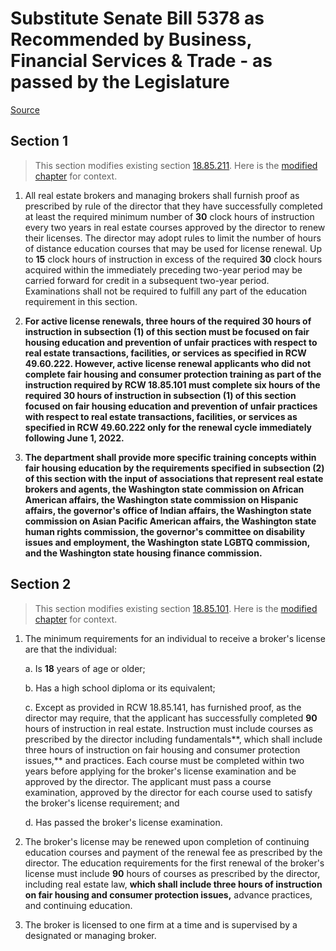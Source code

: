 # Substitute Senate Bill 5378 as Recommended by Business, Financial Services & Trade - as passed by the Legislature

[Source](http://lawfilesext.leg.wa.gov/biennium/2021-22/Pdf/Bills/Senate%20Passed%20Legislature/5378-S.PL.pdf)
## Section 1
> This section modifies existing section [18.85.211](/rcw/18_businesses_and_professions/18.085_real_estate_brokers_and_managing_brokers.md). Here is the [modified chapter](rcw/18_businesses_and_professions/18.085_real_estate_brokers_and_managing_brokers.md) for context.

1. All real estate brokers and managing brokers shall furnish proof as prescribed by rule of the director that they have successfully completed at least the required minimum number of **30** clock hours of instruction every two years in real estate courses approved by the director to renew their licenses. The director may adopt rules to limit the number of hours of distance education courses that may be used for license renewal. Up to **15** clock hours of instruction in excess of the required **30** clock hours acquired within the immediately preceding two-year period may be carried forward for credit in a subsequent two-year period. Examinations shall not be required to fulfill any part of the education requirement in this section.

2. **For active license renewals, three hours of the required 30 hours of instruction in subsection (1) of this section must be focused on fair housing education and prevention of unfair practices with respect to real estate transactions, facilities, or services as specified in RCW 49.60.222. However, active license renewal applicants who did not complete fair housing and consumer protection training as part of the instruction required by RCW 18.85.101 must complete six hours of the required 30 hours of instruction in subsection (1) of this section focused on fair housing education and prevention of unfair practices with respect to real estate transactions, facilities, or services as specified in RCW 49.60.222 only for the renewal cycle immediately following June 1, 2022.**

3. **The department shall provide more specific training concepts within fair housing education by the requirements specified in subsection (2) of this section with the input of associations that represent real estate brokers and agents, the Washington state commission on African American affairs, the Washington state commission on Hispanic affairs, the governor's office of Indian affairs, the Washington state commission on Asian Pacific American affairs, the Washington state human rights commission, the governor's committee on disability issues and employment, the Washington state LGBTQ commission, and the Washington state housing finance commission.**


## Section 2
> This section modifies existing section [18.85.101](/rcw/18_businesses_and_professions/18.085_real_estate_brokers_and_managing_brokers.md). Here is the [modified chapter](rcw/18_businesses_and_professions/18.085_real_estate_brokers_and_managing_brokers.md) for context.

1. The minimum requirements for an individual to receive a broker's license are that the individual:

    a. Is **18** years of age or older;

    b. Has a high school diploma or its equivalent;

    c. Except as provided in RCW 18.85.141, has furnished proof, as the director may require, that the applicant has successfully completed **90** hours of instruction in real estate. Instruction must include courses as prescribed by the director including fundamentals**, which shall include three hours of instruction on fair housing and consumer protection issues,** and practices. Each course must be completed within two years before applying for the broker's license examination and be approved by the director. The applicant must pass a course examination, approved by the director for each course used to satisfy the broker's license requirement; and

    d. Has passed the broker's license examination.

2. The broker's license may be renewed upon completion of continuing education courses and payment of the renewal fee as prescribed by the director. The education requirements for the first renewal of the broker's license must include **90** hours of courses as prescribed by the director, including real estate law, **which shall include three hours of instruction on fair housing and consumer protection issues,** advance practices, and continuing education.

3. The broker is licensed to one firm at a time and is supervised by a designated or managing broker.

